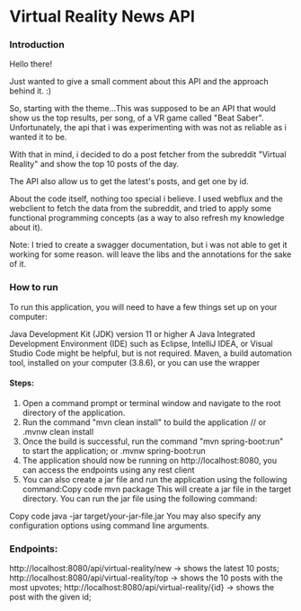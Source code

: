 # Virtual Reality News API

### Introduction

Hello there!

Just wanted to give a small comment about this API and the
approach behind it. :)

So, starting with the theme...This was supposed to be
an API that would show us the top results, per song, of a 
VR game called "Beat Saber". Unfortunately, the api that i was
experimenting with was not as reliable as i wanted it to be.

With that in mind, i decided to do a post fetcher from the
subreddit "Virtual Reality" and show the top 10 posts of the day.

The API also allow us to get the latest's posts, and get one by id.


About the code itself, nothing too special i believe. I used
webflux and the webclient to fetch the data from the subreddit,
and tried to apply some functional programming concepts (as a way to
also refresh my knowledge about it).

Note: I tried to create a swagger documentation, but i was not able to
get it working for some reason. will leave the libs and the annotations
for the sake of it.


### How to run

To run this application, you will need to have a few things set up on your computer:

Java Development Kit (JDK) version 11 or higher
A Java Integrated Development Environment (IDE) such as Eclipse, IntelliJ IDEA,
or Visual Studio Code might be helpful, but is not required.
Maven, a build automation tool, installed on your computer (3.8.6), or you can use the wrapper

#### Steps:
1. Open a command prompt or terminal window and navigate to the root directory of the application.
2. Run the command "mvn clean install" to build the application // or .mvnw clean install
3. Once the build is successful, run the command "mvn spring-boot:run" to start the application; or .mvnw spring-boot:run 
4. The application should now be running on http://localhost:8080, you can access the endpoints using any rest client
5. You can also create a jar file and run the application using the following command:Copy code
mvn package
This will create a jar file in the target directory. You can run the jar file using the following command:

Copy code
java -jar target/your-jar-file.jar
You may also specify any configuration options using command line arguments.

### Endpoints:
http://localhost:8080/api/virtual-reality/new -> shows the latest 10 posts;
http://localhost:8080/api/virtual-reality/top -> shows the 10 posts with the most upvotes;
http://localhost:8080/api/virtual-reality/{id} -> shows the post with the given id;
